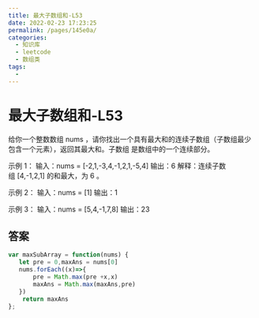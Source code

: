 ```yaml
---
title: 最大子数组和-L53
date: 2022-02-23 17:23:25
permalink: /pages/145e0a/
categories:
  - 知识库
  - leetcode
  - 数组类
tags:
  - 
---
```


# 最大子数组和-L53

给你一个整数数组 nums ，请你找出一个具有最大和的连续子数组（子数组最少包含一个元素），返回其最大和。子数组 是数组中的一个连续部分。

示例 1：
输入：nums = [-2,1,-3,4,-1,2,1,-5,4]
输出：6
解释：连续子数组 [4,-1,2,1] 的和最大，为 6 。

<!-- more -->

示例 2：
输入：nums = [1]
输出：1

示例 3：
输入：nums = [5,4,-1,7,8]
输出：23

## 答案

```js
var maxSubArray = function(nums) {
   let pre = 0,maxAns = nums[0]
   nums.forEach((x)=>{
       pre = Math.max(pre +x,x)
       maxAns = Math.max(maxAns,pre)
   })
    return maxAns
};
```